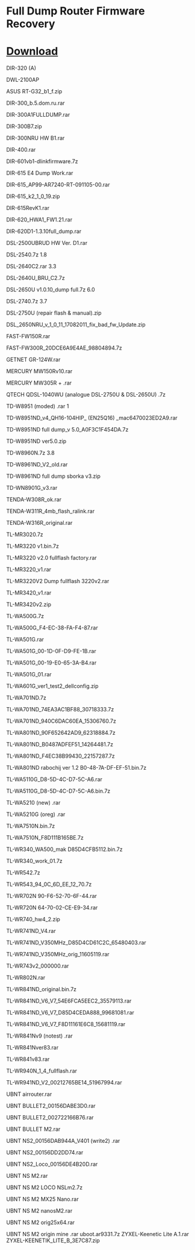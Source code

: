 # Full Dump Router Firmware Recovery 

# [Download](https://mega.nz/file/9mVHXbRQ#FQJc1hpoQAoHQJHqBnRoLx63E96Fsk04qmiWN_VhpbE)

DIR-320 (A)

DWL-2100AP

ASUS RT-G32_b1_f.zip

DIR-300_b.5.dom.ru.rar

DIR-300A1FULLDUMP.rar

DIR-300B7.zip

DIR-300NRU HW B1.rar

DIR-400.rar

DIR-601vb1-dlinkfirmware.7z

DIR-615 E4 Dump Work.rar

DIR-615_AP99-AR7240-RT-091105-00.rar

DIR-615_k2_1_0_19.zip

DIR-615RevK1.rar

DIR-620_HWA1_FW1.21.rar

DIR-620D1-1.3.10full_dump.rar

DSL-2500UBRUD HW Ver. D1.rar

DSL-2540.7z 1.8

DSL-2640C2.rar 3.3

DSL-2640U_BRU_C2.7z

DSL-2650U v1.0.10_dump full.7z 6.0

DSL-2740.7z 3.7

DSL-2750U (repair flash & manual).zip

DSL_2650NRU_v_1_0_11_17082011_fix_bad_fw_Update.zip

FAST-FW150R.rar

FAST-FW300R_20DCE6A9E4AE_98804894.7z

GETNET GR-124W.rar

MERCURY MW150Rv10.rar

MERCURY MW305R + .rar

QTECH QDSL-1040WU (analogue DSL-2750U & DSL-2650U) .7z

TD-W8951 (moded) .rar 1

TD-W8951ND_v4_QH16-104HIP_ (EN25Q16) _mac6470023ED2A9.rar

TD-W8951ND full dump_v 5.0_A0F3C1F454DA.7z

TD-W8951ND ver5.0.zip

TD-W8960N.7z 3.8

TD-W8961ND_V2_old.rar

TD-W8961ND full dump sborka v3.zip

TD-WN8901G_v3.rar

TENDA-W308R_ok.rar

TENDA-W311R_4mb_flash_ralink.rar

TENDA-W316R_original.rar

TL-MR3020.7z

TL-MR3220 v1.bin.7z

TL-MR3220 v2.0 fullflash factory.rar

TL-MR3220_v1.rar

TL-MR3220V2 Dump fullflash 3220v2.rar

TL-MR3420_v1.rar

TL-MR3420v2.zip

TL-WA500G.7z

TL-WA500G_F4-EC-38-FA-F4-87.rar

TL-WA501G.rar

TL-WA501G_00-1D-0F-D9-FE-1B.rar

TL-WA501G_00-19-E0-65-3A-B4.rar

TL-WA501G_01.rar

TL-WA601G_ver1_test2_dellconfig.zip

TL-WA701ND.7z

TL-WA701ND_74EA3AC1BF88_30718333.7z

TL-WA701ND_940C6DAC60EA_15306760.7z

TL-WA801ND_90F652642AD9_62318884.7z

TL-WA801ND_B0487ADFEF51_14264481.7z

TL-WA801ND_F4EC38B99430_22157287.7z

TL-WA801ND rabochij ver 1.2 B0-48-7A-DF-EF-51.bin.7z

TL-WA5110G_D8-5D-4C-D7-5C-A6.rar

TL-WA5110G_D8-5D-4C-D7-5C-A6.bin.7z

TL-WA5210 (new) .rar

TL-WA5210G (oreg) .rar

TL-WA7510N.bin.7z

TL-WA7510N_F8D111B165BE.7z

TL-WR340_WA500_mak D85D4CFB5112.bin.7z

TL-WR340_work_01.7z

TL-WR542.7z

TL-WR543_94_0C_6D_EE_12_70.7z

TL-WR702N 90-F6-52-70-6F-44.rar

TL-WR720N 64-70-02-CE-E9-34.rar

TL-WR740_hw4_2.zip

TL-WR741ND_V4.rar

TL-WR741ND_V350MHz_D85D4CD61C2C_65480403.rar

TL-WR741ND_V350MHz_orig_11605119.rar

TL-WR743v2_000000.rar

TL-WR802N.rar

TL-WR841ND_original.bin.7z

TL-WR841ND_V6_V7_54E6FCA5EEC2_35579113.rar

TL-WR841ND_V6_V7_D85D4CEDA888_99681081.rar

TL-WR841ND_V6_V7_F8D11161E6C8_15681119.rar

TL-WR841Nv9 (notest) .rar

TL-WR841Nver83.rar

TL-WR841v83.rar

TL-WR940N_1_4_fullflash.rar

TL-WR941ND_V2_00212765BE14_51967994.rar

UBNT airrouter.rar

UBNT BULLET2_00156DABE3D0.rar

UBNT BULLET2_002722166B76.rar

UBNT BULLET M2.rar

UBNT NS2_00156DAB944A_V401 (write2) .rar

UBNT NS2_00156DD2DD74.rar

UBNT NS2_Loco_00156DE4B20D.rar

UBNT NS M2.rar

UBNT NS M2 LOCO NSLm2.7z

UBNT NS M2 MX25 Nano.rar

UBNT NS M2 nanosM2.rar

UBNT NS M2 orig25x64.rar

UBNT NS M2 origin mine .rar
uboot.ar9331.7z
ZYXEL-Keenetic Lite A.1.rar
ZYXEL-KEENETIK_LITE_B_3E7C87.zip
